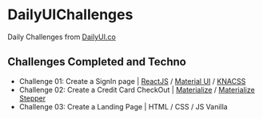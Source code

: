 # DailyUIChallenges

Daily Challenges from [DailyUI.co](https://www.dailyui.co/)

## Challenges Completed and Techno

- Challenge 01: Create a SignIn page | [ReactJS](https://reactjs.org/) / [Material UI](https://material-ui.com) / [KNACSS](https://www.knacss.com/)
- Challenge 02: Create a Credit Card CheckOut | [Materialize](https://materializecss.com/) / [Materialize Stepper](https://github.com/Kinark/Materialize-stepper)
- Challenge 03: Create a Landing Page | HTML / CSS / JS Vanilla
